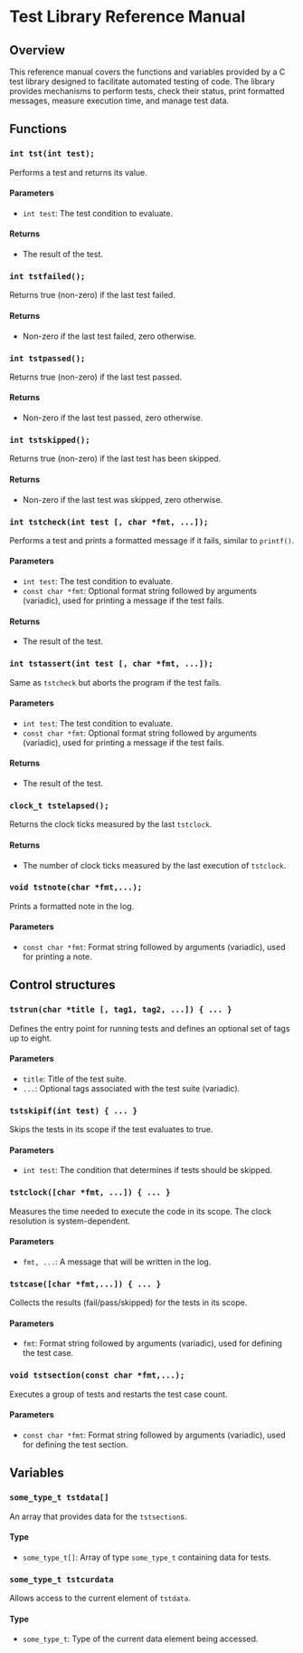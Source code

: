 # Test Library Reference Manual

## Overview

This reference manual covers the functions and variables provided by a C test library designed to facilitate automated testing of code. The library provides mechanisms to perform tests, check their status, print formatted messages, measure execution time, and manage test data.

## Functions

### `int tst(int test);`
Performs a test and returns its value.

#### Parameters
- `int test`: The test condition to evaluate.

#### Returns
- The result of the test.

### `int tstfailed();`
Returns true (non-zero) if the last test failed.

#### Returns
- Non-zero if the last test failed, zero otherwise.

### `int tstpassed();`
Returns true (non-zero) if the last test passed.

#### Returns
- Non-zero if the last test passed, zero otherwise.

### `int tstskipped();`
Returns true (non-zero) if the last test has been skipped.

#### Returns
- Non-zero if the last test was skipped, zero otherwise.

### `int tstcheck(int test [, char *fmt, ...]);`
Performs a test and prints a formatted message if it fails, similar to `printf()`.

#### Parameters
- `int test`: The test condition to evaluate.
- `const char *fmt`: Optional format string followed by arguments (variadic), used for printing a message if the test fails.

#### Returns
- The result of the test.

### `int tstassert(int test [, char *fmt, ...]);`
Same as `tstcheck` but aborts the program if the test fails.

#### Parameters
- `int test`: The test condition to evaluate.
- `const char *fmt`: Optional format string followed by arguments (variadic), used for printing a message if the test fails.

#### Returns
- The result of the test.

### `clock_t tstelapsed();`
Returns the clock ticks measured by the last `tstclock`.

#### Returns
- The number of clock ticks measured by the last execution of `tstclock`.

### `void tstnote(char *fmt,...);`
Prints a formatted note in the log.

#### Parameters
- `const char *fmt`: Format string followed by arguments (variadic), used for printing a note.

## Control structures

### `tstrun(char *title [, tag1, tag2, ...]) { ... }`
Defines the entry point for running tests and defines an optional set of tags up to eight.

#### Parameters
- `title`: Title of the test suite.
- `...`: Optional tags associated with the test suite (variadic).

### `tstskipif(int test) { ... }`
Skips the tests in its scope if the test evaluates to true.

#### Parameters
- `int test`: The condition that determines if tests should be skipped.

### `tstclock([char *fmt, ...]) { ... }`
Measures the time needed to execute the code in its scope. The clock resolution is system-dependent.

#### Parameters
- `fmt, ...`: A message that will be written in the log.

### `tstcase([char *fmt,...]) { ... }`
Collects the results (fail/pass/skipped) for the tests in its scope.

#### Parameters
- `fmt`: Format string followed by arguments (variadic), used for defining the test case.

### `void tstsection(const char *fmt,...);`
Executes a group of tests and restarts the test case count.

#### Parameters
- `const char *fmt`: Format string followed by arguments (variadic), used for defining the test section.

## Variables

### `some_type_t tstdata[]`
An array that provides data for the `tstsection`s.

#### Type
- `some_type_t[]`: Array of type `some_type_t` containing data for tests.

### `some_type_t tstcurdata`
Allows access to the current element of `tstdata`.

#### Type
- `some_type_t`: Type of the current data element being accessed.

